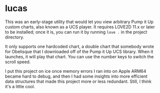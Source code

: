 # lucas
This was an early-stage utility that would let you view arbitrary Pump it Up custom charts, also known as a UCS player. It requires LOVE2D 11.x or later to be installed; once it is, you can run it by running `love .` in the project directory.

It only supports one hardcoded chart, a double chart that somebody wrote for Obelisque that I downloaded off of the Pump it Up UCS library. When it launches, it will play that chart. You can use the number keys to switch the scroll speed.

I put this project on ice once memory errors I ran into on Apple ARM64 became hard to debug, and then I had some insights into more efficient data structures that made this project more or less redundant. Still, I think it's a little cool.
